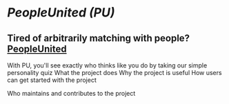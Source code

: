 # *PeopleUnited (PU)*
Tired of arbitrarily matching with people? [PeopleUnited](https://peopleunited.herokuapp.com/) 
-----------------------------------------------------
With PU, you'll see exactly who thinks like you do by taking our simple personality quiz
What the project does
Why the project is useful
How users can get started with the project

Who maintains and contributes to the project
